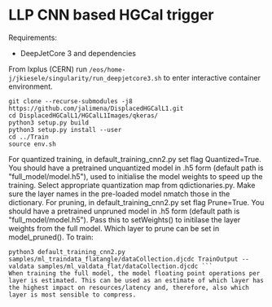 
LLP CNN based HGCal trigger
================

Requirements:
  * DeepJetCore 3 and dependencies
  
From lxplus (CERN) run
``/eos/home-j/jkiesele/singularity/run_deepjetcore3.sh`` 
to enter interactive container environment.
```
git clone --recurse-submodules -j8 https://github.com/jalimena/DisplacedHGCalL1.git
cd DisplacedHGCalL1/HGCalL1Images/qkeras/
python3 setup.py build
python3 setup.py install --user
cd ../Train
source env.sh
```

For quantized training, in default_training_cnn2.py set flag Quantized=True. You should have a pretrained unquantized model in .h5 form (default path is "full_model/model.h5"), used to initialise the model weights to speed up the training.  Select appropriate quantization map from qdictionaries.py. Make sure the layer names in the pre-loaded model nmatch those in the dictionary.
For pruning, in default_training_cnn2.py set flag Prune=True. You should have a pretrained unpruned model in .h5 form (default path is "full_model/model.h5"). Pass this to setWeights() to initilase the layer weights from the full model. Which layer to prune can be set in model_pruned(). To train:
```
python3 default_training_cnn2.py samples/ml_traindata_flatangle/dataCollection.djcdc TrainOutput --valdata samples/ml_valdata_flat/dataCollection.djcdc ```
When training the full model, the model floating point operations per layer is estimated. This can be used as an estimate of which layer has the highest impact on resources/latency and, therefore, also which layer is most sensible to compress.

